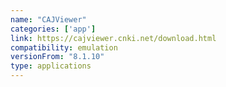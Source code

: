 ```yaml
---
name: "CAJViewer"
categories: ['app']
link: https://cajviewer.cnki.net/download.html
compatibility: emulation
versionFrom: "8.1.10"
type: applications
---
```


